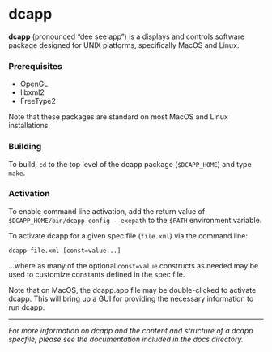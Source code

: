 # dcapp

**dcapp** (pronounced “dee see app”) is a displays and controls software package designed for UNIX platforms,
specifically MacOS and Linux.

### Prerequisites

* OpenGL
* libxml2
* FreeType2

Note that these packages are standard on most MacOS and Linux installations.

### Building

To build, `cd` to the top level of the dcapp package (`$DCAPP_HOME`) and type `make`.

### Activation

To enable command line activation, add the return value of `$DCAPP_HOME/bin/dcapp-config --exepath` to the `$PATH`
environment variable.

To activate dcapp for a given spec file (`file.xml`) via the command line:

```
dcapp file.xml [const=value...]
```

...where as many of the optional `const=value` constructs as needed may be used to customize constants defined in the
spec file.

Note that on MacOS, the dcapp.app file may be double-clicked to activate dcapp.  This will bring up a GUI for providing
the necessary information to run dcapp.

---

_For more information on dcapp and the content and structure of a dcapp specfile, please see the documentation included
in the docs directory._
